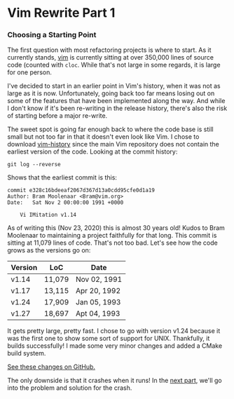 Vim Rewrite Part 1
==================

### Choosing a Starting Point

The first question with most refactoring projects is where to start.
As it currently stands, [vim](https://github.com/vim/vim) is currently
sitting at over 350,000 lines of source code (counted with `cloc`. While
that's not large in some regards, it is large for one person.

I've decided to start in an earlier point in Vim's history, when it was
not as large as it is now. Unfortunately, going back too far means losing
out on some of the features that have been implemented along the way. And
while I don't know if it's been re-writing in the release history, there's
also the risk of starting before a major re-write.

The sweet spot is going far enough back to where the code base is still small
but not too far in that it doesn't even look like Vim. I chose to download
[vim-history](https://github.com/vim/vim-history) since the main Vim repository
does not contain the earliest version of the code. Looking at the commit history:

```
git log --reverse
```

Shows that the earliest commit is this:

```
commit e328c16bdeeaf2067d367d13a0cdd95cfe0d1a19
Author: Bram Moolenaar <Bram@vim.org>
Date:   Sat Nov 2 00:00:00 1991 +0000

    Vi IMitation v1.14
```

As of writing this (Nov 23, 2020) this is almost 30 years old!
Kudos to Bram Moolenaar to maintaining a project faithfully for that long.
This commit is sitting at 11,079 lines of code. That's not too bad. Let's
see how the code grows as the versions go on:

| Version | LoC    | Date         |
|---------|--------|--------------|
| v1.14   | 11,079 | Nov 02, 1991 |
| v1.17   | 13,115 | Apr 20, 1992 |
| v1.24   | 17,909 | Jan 05, 1993 |
| v1.27   | 18,697 | Apt 04, 1993 |

It gets pretty large, pretty fast. I chose to go with version v1.24 because
it was the first one to show some sort of support for UNIX. Thankfully, it
builds successfully! I made some very minor changes and added a CMake build system.

[See these changes on GitHub.](https://github.com/tay10r/greybeard-vim/tree/4c3ccb6e74956687713f8297db3e26c5e6ba6f07)

The only downside is that it crashes when it runs! In the [next part](vim-rewrite-pt2.md), we'll
go into the problem and solution for the crash.
